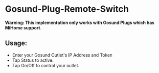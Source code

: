 ﻿# Gosund-Plug-Remote-Switch
**Warning: This implementation only works with Gosund Plugs which has MiHome support.**
## Usage:
- Enter your Gosund Outlet's IP Address and Token
- Tap Status to active.
- Tap On/Off to control your outlet.
